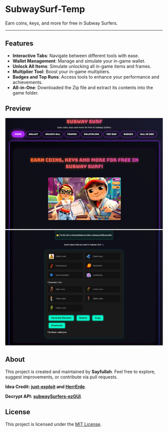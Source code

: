 # SubwaySurf-Temp

Earn coins, keys, and more for free in Subway Surfers.

---

## Features

- **Interactive Tabs**: Navigate between different tools with ease.
- **Wallet Management**: Manage and simulate your in-game wallet.
- **Unlock All Items**: Simulate unlocking all in-game items and frames.
- **Multiplier Tool**: Boost your in-game multipliers.
- **Badges and Top Runs**: Access tools to enhance your performance and achievements.
- **All-in-One**: Downloaded the Zip file and extract its contents into the game folder.


## Preview

![Screenshot](preview/preview1.jpg) 
![Screenshot](preview/preview2.jpg)  

## About

This project is created and maintained by **Sayfullah**. Feel free to explore, suggest improvements, or contribute via pull requests.

**Idea Credit: [just-exploit](https://github.com/just-exploit/SubwayHackWEB) and [HerrErde](https://github.com/HerrErde/subway_gen)**.

**Decrypt API: [subwaySurfers-ezGUI](https://github.com/lea0o0oo/subwaySurfers-ezGUI)**.

## License

This project is licensed under the [MIT License](LICENSE).

